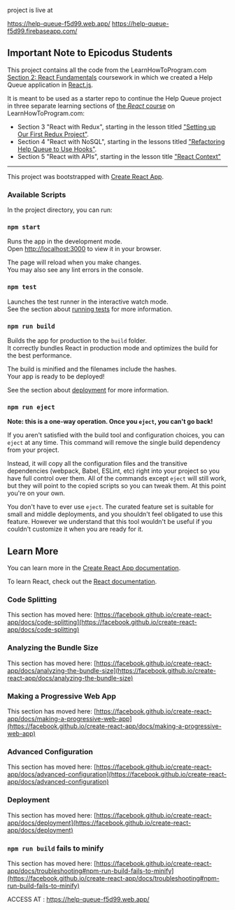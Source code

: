 project is live at 

https://help-queue-f5d99.web.app/
https://help-queue-f5d99.firebaseapp.com/



## Important Note to Epicodus Students

This project contains all the code from the LearnHowToProgram.com [Section 2: React Fundamentals](https://www.learnhowtoprogram.com/react/react-fundamentals) coursework in which we created a Help Queue application in [React.js](https://reactjs.org/). 

It is meant to be used as a starter repo to continue the Help Queue project in three separate learning sections of [the _React_ course](https://www.learnhowtoprogram.com/react) on LearnHowToProgram.com: 

* Section 3 "React with Redux", starting in the lesson titled ["Setting up Our First Redux Project"](https://www.learnhowtoprogram.com/react/react-with-redux/setting-up-our-first-project).
* Section 4 "React with NoSQL", starting in the lessons titled ["Refactoring Help Queue to Use Hooks"](https://www.learnhowtoprogram.com/react/react-with-nosql/refactoring-help-queue-to-use-hooks).
* Section 5 "React with APIs", starting in the lesson title ["React Context"](https://www.learnhowtoprogram.com/react/react-with-apis/react-context)

---

This project was bootstrapped with [Create React App](https://github.com/facebook/create-react-app).

### Available Scripts

In the project directory, you can run:

### `npm start`

Runs the app in the development mode.\
Open [http://localhost:3000](http://localhost:3000) to view it in your browser.

The page will reload when you make changes.\
You may also see any lint errors in the console.

### `npm test`

Launches the test runner in the interactive watch mode.\
See the section about [running tests](https://facebook.github.io/create-react-app/docs/running-tests) for more information.

### `npm run build`

Builds the app for production to the `build` folder.\
It correctly bundles React in production mode and optimizes the build for the best performance.

The build is minified and the filenames include the hashes.\
Your app is ready to be deployed!

See the section about [deployment](https://facebook.github.io/create-react-app/docs/deployment) for more information.

### `npm run eject`

**Note: this is a one-way operation. Once you `eject`, you can't go back!**

If you aren't satisfied with the build tool and configuration choices, you can `eject` at any time. This command will remove the single build dependency from your project.

Instead, it will copy all the configuration files and the transitive dependencies (webpack, Babel, ESLint, etc) right into your project so you have full control over them. All of the commands except `eject` will still work, but they will point to the copied scripts so you can tweak them. At this point you're on your own.

You don't have to ever use `eject`. The curated feature set is suitable for small and middle deployments, and you shouldn't feel obligated to use this feature. However we understand that this tool wouldn't be useful if you couldn't customize it when you are ready for it.

## Learn More

You can learn more in the [Create React App documentation](https://facebook.github.io/create-react-app/docs/getting-started).

To learn React, check out the [React documentation](https://reactjs.org/).

### Code Splitting

This section has moved here: [https://facebook.github.io/create-react-app/docs/code-splitting](https://facebook.github.io/create-react-app/docs/code-splitting)

### Analyzing the Bundle Size

This section has moved here: [https://facebook.github.io/create-react-app/docs/analyzing-the-bundle-size](https://facebook.github.io/create-react-app/docs/analyzing-the-bundle-size)

### Making a Progressive Web App

This section has moved here: [https://facebook.github.io/create-react-app/docs/making-a-progressive-web-app](https://facebook.github.io/create-react-app/docs/making-a-progressive-web-app)

### Advanced Configuration

This section has moved here: [https://facebook.github.io/create-react-app/docs/advanced-configuration](https://facebook.github.io/create-react-app/docs/advanced-configuration)

### Deployment

This section has moved here: [https://facebook.github.io/create-react-app/docs/deployment](https://facebook.github.io/create-react-app/docs/deployment)

### `npm run build` fails to minify

This section has moved here: [https://facebook.github.io/create-react-app/docs/troubleshooting#npm-run-build-fails-to-minify](https://facebook.github.io/create-react-app/docs/troubleshooting#npm-run-build-fails-to-minify)






<!-- If you need to make changes to your application and deploy again, follow these steps:

Make the changes in your code.
Run npm run build to create a build that's optimized for production.
Optionally, run firebase serve to make sure your project works and looks as expected.
Run firebase deploy --only hosting to deploy your project again. -->

ACCESS AT : https://help-queue-f5d99.web.app/